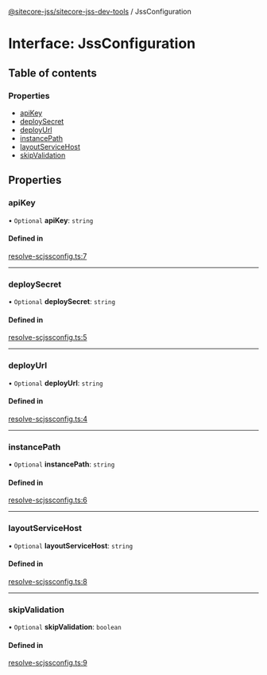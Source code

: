 [@sitecore-jss/sitecore-jss-dev-tools](../README.md) / JssConfiguration

# Interface: JssConfiguration

## Table of contents

### Properties

- [apiKey](JssConfiguration.md#apikey)
- [deploySecret](JssConfiguration.md#deploysecret)
- [deployUrl](JssConfiguration.md#deployurl)
- [instancePath](JssConfiguration.md#instancepath)
- [layoutServiceHost](JssConfiguration.md#layoutservicehost)
- [skipValidation](JssConfiguration.md#skipvalidation)

## Properties

### apiKey

• `Optional` **apiKey**: `string`

#### Defined in

[resolve-scjssconfig.ts:7](https://github.com/Sitecore/jss/blob/19e6229c3/packages/sitecore-jss-dev-tools/src/resolve-scjssconfig.ts#L7)

---

### deploySecret

• `Optional` **deploySecret**: `string`

#### Defined in

[resolve-scjssconfig.ts:5](https://github.com/Sitecore/jss/blob/19e6229c3/packages/sitecore-jss-dev-tools/src/resolve-scjssconfig.ts#L5)

---

### deployUrl

• `Optional` **deployUrl**: `string`

#### Defined in

[resolve-scjssconfig.ts:4](https://github.com/Sitecore/jss/blob/19e6229c3/packages/sitecore-jss-dev-tools/src/resolve-scjssconfig.ts#L4)

---

### instancePath

• `Optional` **instancePath**: `string`

#### Defined in

[resolve-scjssconfig.ts:6](https://github.com/Sitecore/jss/blob/19e6229c3/packages/sitecore-jss-dev-tools/src/resolve-scjssconfig.ts#L6)

---

### layoutServiceHost

• `Optional` **layoutServiceHost**: `string`

#### Defined in

[resolve-scjssconfig.ts:8](https://github.com/Sitecore/jss/blob/19e6229c3/packages/sitecore-jss-dev-tools/src/resolve-scjssconfig.ts#L8)

---

### skipValidation

• `Optional` **skipValidation**: `boolean`

#### Defined in

[resolve-scjssconfig.ts:9](https://github.com/Sitecore/jss/blob/19e6229c3/packages/sitecore-jss-dev-tools/src/resolve-scjssconfig.ts#L9)
